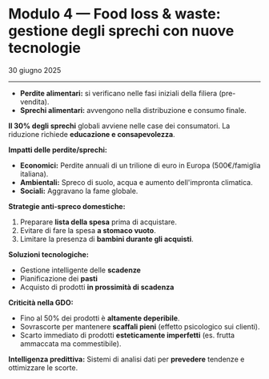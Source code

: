 # Modulo 4 — Food loss & waste: gestione degli sprechi con nuove tecnologie
30 giugno 2025

---

- **Perdite alimentari:** si verificano nelle fasi iniziali della filiera (pre-vendita).
- **Sprechi alimentari:** avvengono nella distribuzione e consumo finale.

**Il 30% degli sprechi** globali avviene nelle case dei consumatori. La riduzione richiede **educazione e consapevolezza**.

**Impatti delle perdite/sprechi:**

- **Economici:** Perdite annuali di un trilione di euro in Europa (500€/famiglia italiana).
- **Ambientali:** Spreco di suolo, acqua e aumento dell'impronta climatica.
- **Sociali:** Aggravano la fame globale.

**Strategie anti-spreco domestiche:**

1. Preparare **lista della spesa** prima di acquistare.
2. Evitare di fare la spesa **a stomaco vuoto**.
3. Limitare la presenza di **bambini durante gli acquisti**.


**Soluzioni tecnologiche:**

- Gestione intelligente delle **scadenze**
- Pianificazione dei **pasti**
- Acquisto di prodotti **in prossimità di scadenza**


**Criticità nella GDO:**

- Fino al 50% dei prodotti è **altamente deperibile**.
- Sovrascorte per mantenere **scaffali pieni** (effetto psicologico sui clienti).
- Scarto immediato di prodotti **esteticamente imperfetti** (es. frutta ammaccata ma commestibile).

 **Intelligenza predittiva:** Sistemi di analisi dati per **prevedere** tendenze e ottimizzare le scorte.
